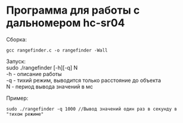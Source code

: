 # Программа для работы с дальномером hc-sr04

Сборка:  
```
gcc rangefinder.c -o rangefinder -Wall  
```

Запуск:  
sudo ./rangefinder [-h][-q] N  
-h - описание работы  
-q - тихий режим, выводится только расстояние до объекта  
N - период вывода значений в мс  

Пример:  
```
sudo ./rangefinder -q 1000 //Вывод значений один раз в секунду в "тихом режиме"
```
